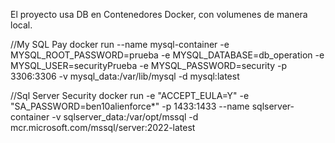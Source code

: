 El proyecto usa DB en Contenedores Docker, con volumenes de manera local.

//My SQL Pay
docker run --name mysql-container -e MYSQL_ROOT_PASSWORD=prueba -e MYSQL_DATABASE=db_operation -e MYSQL_USER=securityPrueba -e MYSQL_PASSWORD=security -p 3306:3306 -v mysql_data:/var/lib/mysql -d mysql:latest


//Sql Server Security
docker run -e "ACCEPT_EULA=Y" -e "SA_PASSWORD=ben10alienforce*" -p 1433:1433 --name sqlserver-container -v sqlserver_data:/var/opt/mssql -d mcr.microsoft.com/mssql/server:2022-latest
